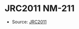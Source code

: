 <a name="material" />

# JRC2011 NM-211
<script type="application/ld+json">
  {
    "@context": "https://schema.org/",
    "@type": "ChemicalSubstance",
    "http://purl.org/dc/terms/conformsTo":
      {
        "@type": "CreativeWork",
        "@id": "https://bioschemas.org/profiles/ChemicalSubstance/0.4-RELEASE/"
      },
    "@id": "https://egonw.github.io/nanowiki/nanowiki353.html#material",
    "name": "JRC2011 NM-211",
    "sameAs": "http://127.0.0.1/mediawiki/index.php/Special:URIResolver/JRC2011_NM-2D211"
  }
</script>


* Source: [JRC2011](JRC2011.md)

